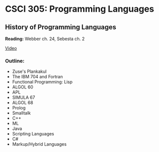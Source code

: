 # CSCI 305: Programming Languages

## History of Programming Languages

**Reading:** Webber ch. 24, Sebesta ch. 2

[Video](https://youtu.be/fcTpXS-nons)

### Outline:

* Zuse's Plankakul
* The IBM 704 and Fortran
* Functional Programming: Lisp
* ALGOL 60
* APL
* SIMULA 67
* ALGOL 68
* Prolog
* Smalltalk
* C++
* ML
* Java
* Scripting Languages
* C#
* Markup/Hybrid Languages
